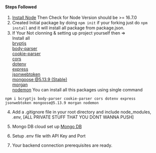 #### Steps Followed
1) <a href="https://nodejs.org/en">Install Node</a> Then Check for Node Version should be >= 16.7.0
2) Created Initial package by doing ```npm init``` if your forking just do ```npm install``` and it will install all package from package.json.
3) If Your Not clonning & setting up project yourself then => <br>
    Install all 
    <br><a href="https://www.npmjs.com/package/bcryptjs">bryptjs</a>
    <br><a href="https://www.npmjs.com/package/body-parser">body-parser</a>
    <br><a href="https://www.npmjs.com/package/cookie-parser">cookie-parser</a>
    <br><a href="https://www.npmjs.com/package/cors">cors</a>
    <br><a href="https://www.npmjs.com/package/dotenv">dotenv</a>
    <br><a href="https://expressjs.com/">express</a>
    <br><a href="https://www.npmjs.com/package/jsonwebtoken">jsonwebtoken</a>
    <br><a href="https://www.npmjs.com/package/mongoose/v/5.13.9">mongoose @5.13.9 (Stable)</a>
    <br><a href="https://www.npmjs.com/package/morgan">morgan</a>
    <br><a href="https://www.npmjs.com/package/nodemon">nodemon</a>
You can install all this packages using single command 

``` npm i bcryptjs body-parser cookie-parser cors dotenv express jsonwebtoken mongoose@5.13.9 morgan nodemon ```

4) Add a .gitignore file in your root directory and include node_modules, .env, [ALL PRIVATE STUFF THAT YOU DONT WANNA PUSH]

5) Mongo DB cloud set up <a href="https://www.mongodb.com/products/platform/cloud">Mongo DB</a>

6) Setup .env file with API Key and Port

7) Your backend connection prerequisites are ready.




